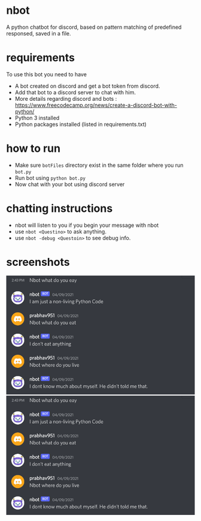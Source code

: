 # nbot

A python chatbot for discord, based on pattern matching of predefined responsed, saved in a file.

# requirements 

To use this bot you need to have 
- A bot created on discord and get a bot token from discord.
- Add that bot to a discord server to chat with him.
- More details regarding discord and bots : https://www.freecodecamp.org/news/create-a-discord-bot-with-python/ 
- Python 3 installed 
- Python packages installed (listed in requirements.txt) 

# how to run 

- Make sure `botFiles` directory exist in the same folder where you run `bot.py`
- Run bot using `python bot.py` 
- Now chat with your bot using discord server 

# chatting instructions 
- nbot will listen to you if you begin your message with nbot
- use ` nbot <Questino> ` to ask anything. 
- use ` nbot -debug <Questoin> ` to see debug info.

# screenshots

<img src="./images/SS1.png" alt="SS1" />
<img src="./images/SS1.png" alt="SS2" />


